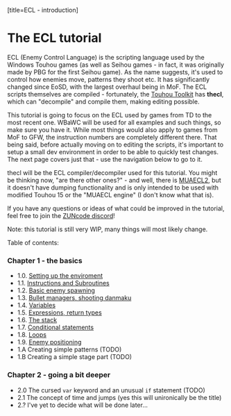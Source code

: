 [title=ECL - introduction]
# The ECL tutorial

ECL (Enemy Control Language) is the scripting language used by the Windows Touhou games (as well as Seihou games - in fact, it was originally made by PBG for the first Seihou game). As the name suggests, it's used to control how enemies move, patterns they shoot etc. It has significantly changed since EoSD, with the largest overhaul being in MoF. The ECL scripts themselves are compiled - fortunately, the [Touhou Toolkit](https://github.com/thpatch/thtk) has **thecl**, which can "decompile" and compile them, making editing possible.  
  
This tutorial is going to focus on the ECL used by games from TD to the most recent one. WBaWC will be used for all examples and such things, so make sure you have it. While most things would also apply to games from MoF to GFW, the instruction numbers are completely different there. That being said, before actually moving on to editing the scripts, it's important to setup a small dev environment in order to be able to quickly test changes. The next page covers just that - use the navigation below to go to it.  
  
thecl will be the ECL compiler/decompiler used for this tutorial. You might be thinking now, "are there other ones?" - and well, there is [MUAECL2](https://github.com/Shedarshian/MUAECL2), but it doesn't have dumping functionality and is only intended to be used with modified Touhou 15 or the "MUAECL engine" (I don't know what that is).  
  
If you have any questions or ideas of what could be improved in the tutorial, feel free to join the [ZUNcode discord](https://discord.gg/fvPJvHJ)!  
  
Note: this tutorial is still very WIP, many things will most likely change.

Table of contents:
### Chapter 1 - the basics
- 1.0. [Setting up the enviroment](#b=ecl-tutorial/&p=2)  
- 1.1. [Instructions and Subroutines](#b=ecl-tutorial/&p=3)  
- 1.2. [Basic enemy spawning](#b=ecl-tutorial/&p=4)  
- 1.3. [Bullet managers, shooting danmaku](#b=ecl-tutorial/&p=5)  
- 1.4. [Variables](#b=ecl-tutorial/&p=6)  
- 1.5. [Expressions, return types](#b=ecl-tutorial/&p=7)  
- 1.6. [The stack](#b=ecl-tutorial/&p=8)  
- 1.7. [Conditional statements](#b=ecl-tutorial/&p=9)  
- 1.8. [Loops](#b=ecl-tutorial/&p=10)  
- 1.9. [Enemy positioning](#b=ecl-tutorial/&p=11)  
- 1.A Creating simple patterns (TODO)  
- 1.B Creating a simple stage part (TODO) 

### Chapter 2 - going a bit deeper
- 2.0 The cursed `var` keyword and an unusual `if` statement (TODO)
- 2.1 The concept of time and jumps (yes this will unironically be the title)  
- 2.? I've yet to decide what will be done later...